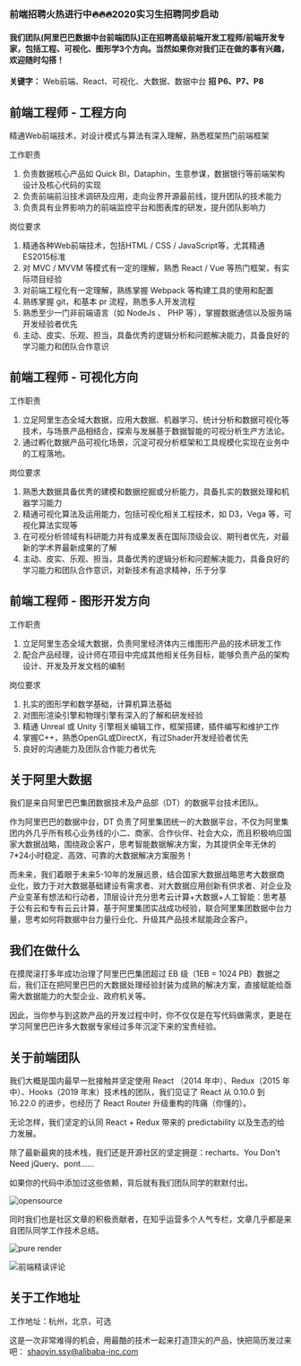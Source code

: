 ### 前端招聘火热进行中🔥🔥🔥2020实习生招聘同步启动

#### 我们团队(阿里巴巴数据中台前端团队)正在招聘高级前端开发工程师/前端开发专家，包括工程、可视化、图形学3个方向。当然如果你对我们正在做的事有兴趣，欢迎随时勾搭！

**关键字：** Web前端、React、可视化、大数据、数据中台
**招 P6、P7、P8**


## 前端工程师 - 工程方向
精通Web前端技术，对设计模式与算法有深入理解，熟悉框架热门前端框架

工作职责
1. 负责数据核心产品如 Quick BI，Dataphin，生意参谋，数据银行等前端架构设计及核心代码的实现
2. 负责前端前沿技术调研及应用，走向业界开源最前线，提升团队的技术能力
3. 负责具有业界影响力的前端监控平台和图表库的研发，提升团队影响力

岗位要求
1. 精通各种Web前端技术，包括HTML / CSS / JavaScript等，尤其精通ES2015标准
2. 对 MVC / MVVM 等模式有一定的理解，熟悉 React / Vue 等热门框架，有实际项目经验
3. 对前端工程化有一定理解，熟练掌握 Webpack 等构建工具的使用和配置 
4. 熟练掌握 git，和基本 pr 流程，熟悉多人开发流程
5. 熟悉至少一门非前端语言（如 NodeJs 、 PHP 等），掌握数据通信以及服务端开发经验者优先
6. 主动、皮实、乐观、担当，具备优秀的逻辑分析和问题解决能力，具备良好的学习能力和团队合作意识

## 前端工程师 - 可视化方向
工作职责
1. 立足阿里生态全域大数据，应用大数据、机器学习、统计分析和数据可视化等技术，与场景产品相结合，探索与发展基于数据智能的可视分析生产方法论。
2. 通过孵化数据产品可视化场景，沉淀可视分析框架和工具规模化实现在业务中的工程落地。

岗位要求
1. 熟悉大数据具备优秀的建模和数据挖掘或分析能力，具备扎实的数据处理和机器学习能力
2. 精通可视化算法及运用能力，包括可视化相关工程技术，如 D3，Vega 等，可视化算法实现等
3. 在可视分析领域有科研能力并有成果发表在国际顶级会议、期刊者优先，对最新的学术界最新成果的了解
4. 主动、皮实、乐观、担当，具备优秀的逻辑分析和问题解决能力，具备良好的学习能力和团队合作意识，对新技术有追求精神，乐于分享

## 前端工程师 - 图形开发方向
工作职责
1. 立足阿里生态全域大数据，负责阿里经济体内三维图形产品的技术研发工作
2. 配合产品经理，设计师在项目中完成其他相关任务目标，能够负责产品的架构设计、开发及开发文档的编制

岗位要求
1. 扎实的图形学和数学基础，计算机算法基础
2. 对图形渲染引擎和物理引擎有深入的了解和研发经验
3. 精通 Unreal 或 Unity 引擎相关编辑工作，框架搭建，插件编写和维护工作
4. 掌握C++，熟悉OpenGL或DirectX，有过Shader开发经验者优先
5. 良好的沟通能力及团队合作能力者优先

## 关于阿里大数据

我们是来自阿里巴巴集团数据技术及产品部（DT）的数据平台技术团队。

作为阿里巴巴的数据中台，DT 负责了阿里集团统一的大数据平台，不仅为阿里集团内外几乎所有核心业务线的小二、商家、合作伙伴、社会大众，而且积极响应国家大数据战略，围绕政企客户，思考智能数据解决方案，为其提供全年无休的7*24小时稳定、高效、可靠的大数据解决方案服务！

而未来，我们着眼于未来5-10年的发展远景，结合国家大数据战略思考大数据商业化，致力于对大数据基础建设有需求者、对大数据应用创新有供求者、对企业及产业变革有想法和行动者，顶层设计充分思考云计算+大数据+人工智能：思考基于公有云和专有云云计算，基于阿里集团实战成功经验，联合阿里集团数据中台力量，思考如何将数据中台力量行业化、升级其产品技术赋能政企客户。

## 我们在做什么

在摸爬滚打多年成功治理了阿里巴巴集团超过 EB 级（1EB = 1024 PB）数据之后，我们正在把阿里巴巴的大数据处理经验封装为成熟的解决方案，直接赋能给亟需大数据能力的大型企业、政府机关等。

因此，当你参与到这款产品的开发过程中时，你不仅仅是在写代码做需求，更是在学习阿里巴巴许多大数据专家经过多年沉淀下来的宝贵经验。

## 关于前端团队

我们大概是国内最早一批接触并坚定使用 React （2014 年中）、Redux（2015 年中）、Hooks（2019 年末）技术栈的团队，我们见证了 React 从 0.10.0 到 16.22.0 的进步，也经历了 React Router 升级重构的阵痛（你懂的）。

无论怎样，我们坚定的认同 React + Redux 带来的 predictability 以及生态的给力发展。

除了最新最爽的技术栈，我们还是开源社区的坚定拥趸：recharts、You Don't Need jQuery、pont……

如果你的代码中添加过这些依赖，背后就有我们团队同学的默默付出。

![opensource](https://img.alicdn.com/tfs/TB1Ll8mrhv1gK0jSZFFXXb0sXXa-1670-764.png)


同时我们也是社区文章的积极贡献者，在知乎运营多个人气专栏，文章几乎都是来自团队同学工作技术总结。

![pure render](https://img.alicdn.com/tfs/TB1lJllrkY2gK0jSZFgXXc5OFXa-1396-354.png)

![前端精读评论](https://img.alicdn.com/tfs/TB1V.NmreL2gK0jSZFmXXc7iXXa-1464-304.png)


## 关于工作地址
工作地址：杭州，北京，可选

这是一次非常难得的机会，用最酷的技术一起来打造顶尖的产品，快把简历发过来吧：
shaoyin.ssy@alibaba-inc.com
